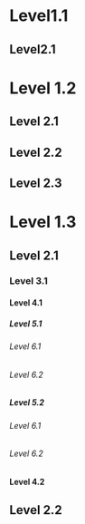Level1.1
========

Level2.1
--------

# Level 1.2

## Level 2.1

Level 2.2
---------

## Level 2.3

# Level 1.3

## Level 2.1

### Level 3.1

#### Level 4.1

##### Level 5.1

###### Level 6.1

###### Level 6.2

##### Level 5.2

###### Level 6.1

###### Level 6.2

#### Level 4.2

Level 2.2
---------

